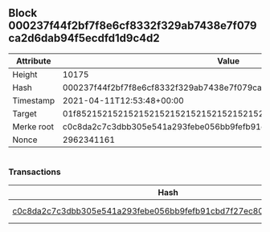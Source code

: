 ## Block 000237f44f2bf7f8e6cf8332f329ab7438e7f079ca2d6dab94f5ecdfd1d9c4d2

Attribute | Value
--- | ---
Height | 10175
Hash | 000237f44f2bf7f8e6cf8332f329ab7438e7f079ca2d6dab94f5ecdfd1d9c4d2
Timestamp | 2021-04-11T12:53:48+00:00
Target | 01f8521521521521521521521521521521521521521521521521521521521521
Merke root | c0c8da2c7c3dbb305e541a293febe056bb9fefb91cbd7f27ec802074e9d93dda
Nonce | 2962341161

```

```

### Transactions

Hash | Amount
--- | ---
[c0c8da2c7c3dbb305e541a293febe056bb9fefb91cbd7f27ec802074e9d93dda](c0c8da2c7c3dbb305e541a293febe056bb9fefb91cbd7f27ec802074e9d93dda.md) | 10.00000000 SKEPTI 
